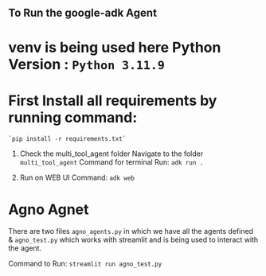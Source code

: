 ## To Run the google-adk Agent 

# venv is being used here Python Version : `Python 3.11.9`

# First Install all requirements by running command:
    `pip install -r requirements.txt`

1. Check the multi_tool_agent folder
    Navigate to the folder 
        `multi_tool_agent`
    Command for terminal Run:
        `adk run .`

2. Run on WEB UI
    Command: 
        `adk web`

# Agno Agnet

There are two files `agno_agents.py` in which we have all the agents defined & `agno_test.py` which works with streamlit and is being used to interact with the agent.

Command to Run:
    `streamlit run agno_test.py`